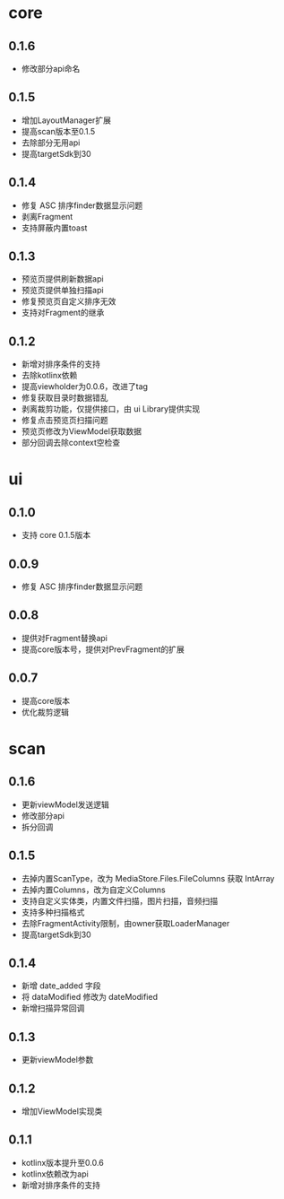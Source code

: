 # core

## 0.1.6

* 修改部分api命名

## 0.1.5

* 增加LayoutManager扩展
* 提高scan版本至0.1.5
* 去除部分无用api
* 提高targetSdk到30

## 0.1.4

* 修复 ASC 排序finder数据显示问题
* 剥离Fragment
* 支持屏蔽内置toast

## 0.1.3

* 预览页提供刷新数据api
* 预览页提供单独扫描api
* 修复预览页自定义排序无效
* 支持对Fragment的继承

## 0.1.2

* 新增对排序条件的支持
* 去除kotlinx依赖
* 提高viewholder为0.0.6，改进了tag
* 修复获取目录时数据错乱
* 剥离裁剪功能，仅提供接口，由 ui Library提供实现
* 修复点击预览页扫描问题
* 预览页修改为ViewModel获取数据
* 部分回调去除context空检查

# ui

## 0.1.0

* 支持 core 0.1.5版本

## 0.0.9

* 修复 ASC 排序finder数据显示问题

## 0.0.8

* 提供对Fragment替换api
* 提高core版本号，提供对PrevFragment的扩展

## 0.0.7

* 提高core版本
* 优化裁剪逻辑

# scan 

## 0.1.6

* 更新viewModel发送逻辑
* 修改部分api
* 拆分回调

## 0.1.5

* 去掉内置ScanType，改为 MediaStore.Files.FileColumns 获取 IntArray
* 去掉内置Columns，改为自定义Columns
* 支持自定义实体类，内置文件扫描，图片扫描，音频扫描
* 支持多种扫描格式
* 去除FragmentActivity限制，由owner获取LoaderManager
* 提高targetSdk到30

## 0.1.4

* 新增 date_added 字段
* 将 dataModified 修改为 dateModified
* 新增扫描异常回调

## 0.1.3

* 更新viewModel参数

## 0.1.2

* 增加ViewModel实现类

## 0.1.1

* kotlinx版本提升至0.0.6
* kotlinx依赖改为api
* 新增对排序条件的支持